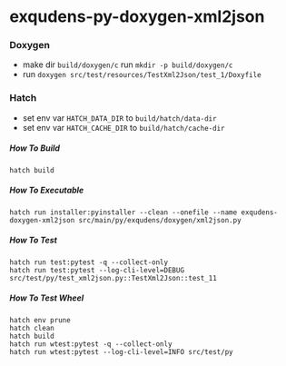 # exqudens-py-doxygen-xml2json

### Doxygen

- make dir `build/doxygen/c` run `mkdir -p build/doxygen/c`
- run `doxygen src/test/resources/TestXml2Json/test_1/Doxyfile`

### Hatch

- set env var `HATCH_DATA_DIR` to `build/hatch/data-dir`
- set env var `HATCH_CACHE_DIR` to `build/hatch/cache-dir`

##### How To Build

```
hatch build
```

##### How To Executable

```
hatch run installer:pyinstaller --clean --onefile --name exqudens-doxygen-xml2json src/main/py/exqudens/doxygen/xml2json.py
```

##### How To Test

```
hatch run test:pytest -q --collect-only
hatch run test:pytest --log-cli-level=DEBUG src/test/py/test_xml2json.py::TestXml2Json::test_11
```

##### How To Test Wheel

```
hatch env prune
hatch clean
hatch build
hatch run wtest:pytest -q --collect-only
hatch run wtest:pytest --log-cli-level=INFO src/test/py
```
